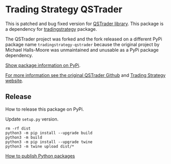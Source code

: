 # Trading Strategy QSTrader

This is patched and bug fixed version for [QSTrader library](https://github.com/mhallsmoore/qstrader). This package is a dependency for [tradingstrategy](https://github.com/tradingstrategy-ai/client) package.

The QSTrader project was forked and the fork released on a different PyPi package name `tradingstrategy-qstrader` because the original project by Michael Halls-Moore was unmaintained and unusable as a PyPi package dependency.

[Show package information on PyPi](https://pypi.org/project/trading-strategy-qstrader/).

[For more information see the original QSTrader Github](https://github.com/mhallsmoore/qstrader) and [Trading Strategy website](https://tradingstrategy.ai/).

## Release 

How to release this package on PyPi.

Update `setup.py` version.

```shell
rm -rf dist
python3 -m pip install --upgrade build    
python3 -m build
python3 -m pip install --upgrade twine
python3 -m twine upload dist/*
```

[How to publish Python packages](https://packaging.python.org/tutorials/packaging-projects/)